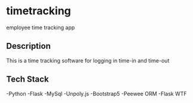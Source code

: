 # timetracking
 employee time tracking app

## Description
 This is a time tracking software for logging in time-in and time-out
 
## Tech Stack
-Python
-Flask
-MySql
-Unpoly.js
-Bootstrap5
-Peewee ORM
-Flask WTF